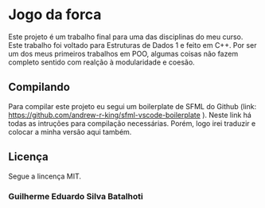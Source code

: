 # Jogo da forca

Este projeto é um trabalho final para uma das disciplinas do meu curso. Este trabalho foi voltado para Estruturas de Dados 1 e feito em C++.
Por ser um dos meus primeiros trabalhos em POO, algumas coisas não fazem completo sentido com realção à modularidade e coesão.

## Compilando

Para compilar este projeto eu segui um boilerplate de SFML do Github (link: https://github.com/andrew-r-king/sfml-vscode-boilerplate ).
Neste link há todas as intruções para compilação necessárias. Porém, logo irei traduzir e colocar a minha versão aqui também.

## Licença
  
Segue a lincença MIT.


### Guilherme Eduardo Silva Batalhoti